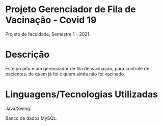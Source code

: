 # Projeto Gerenciador de Fila de Vacinação - Covid 19
Projeto de faculdade, Semestre 1 - 2021.

# Descrição
Este projeto é um gerenciador de fila de vacinação, para controle de pacientes, de quem já foi e quem ainda não foi vacinado.

# Linguagens/Tecnologias Utilizadas
Java/Swing.

Banco de dados MySQL.
